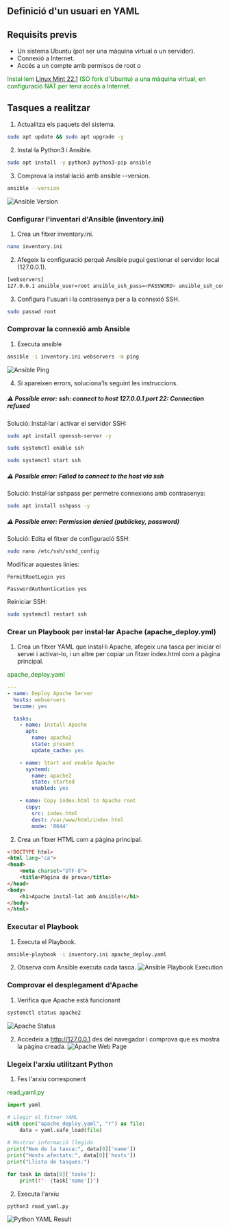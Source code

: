 ## Definició d'un usuari en YAML

## Requisits previs

- Un sistema Ubuntu (pot ser una màquina virtual o un servidor).
- Connexió a Internet.
- Accés a un compte amb permisos de root o <font color="#ffffff">sudo.</font>

<font color="green">Instal·lem [Linux Mint 22.1](https://linuxmint.com/) (SO fork d'Ubuntu) a una màquina virtual, en configuració NAT per tenir accés a Internet.</font>

## Tasques a realitzar

1. Actualitza els paquets del sistema.
```bash
sudo apt update && sudo apt upgrade -y
```

2. Instal·la Python3 i Ansible.
```bash
sudo apt install -y python3 python3-pip ansible
```

3. Comprova la instal·lació amb ansible --version.
```bash
ansible --version
```

![Ansible Version](./img/Pasted%20image%2020250320205142.png)

### Configurar l'inventari d'Ansible (inventory.ini)

1. Crea un fitxer inventory.ini.
```bash
nano inventory.ini
```

2. Afegeix la configuració perquè Ansible pugui gestionar el servidor local (127.0.0.1).
```bash
[webservers]
127.0.0.1 ansible_user=root ansible_ssh_pass=<PASSWORD> ansible_ssh_common_args='-o StrictHostKeyChecking=no'
```

3. Configura l'usuari i la contrasenya per a la connexió SSH.
```bash
sudo passwd root
```

### Comprovar la connexió amb Ansible

1. Executa ansible
```bash
ansible -i inventory.ini webservers -m ping
```

![Ansible Ping](./img/Pasted%20image%2020250320200635.png)

4. Si apareixen errors, soluciona'ls seguint les instruccions.

##### ⚠ Possible error: ssh: connect to host 127.0.0.1 port 22: Connection refused

Solució: Instal·lar i activar el servidor SSH:
```bash
sudo apt install openssh-server -y
```

```bash
sudo systemctl enable ssh
```

```bash
sudo systemctl start ssh
```

##### ⚠ Possible error: Failed to connect to the host via ssh

Solució: Instal·lar sshpass per permetre connexions amb contrasenya:
```bash
sudo apt install sshpass -y
```

##### ⚠ Possible error: Permission denied (publickey, password)

Solució: Edita el fitxer de configuració SSH:
```bash
sudo nano /etc/ssh/sshd_config
```

Modificar aquestes linies:
```sshd_config
PermitRootLogin yes

PasswordAuthentication yes
```

Reiniciar SSH:
```bash
sudo systemctl restart ssh
```


### Crear un Playbook per instal·lar Apache (apache_deploy.yml)

1. Crea un fitxer YAML que instal·li Apache, afegeix una tasca per iniciar el servei i activar-lo, i un altre per copiar un fitxer index.html com a pàgina principal.

<font color="green">apache_deploy.yaml</font>
```yaml
---
- name: Deploy Apache Server
  hosts: webservers
  become: yes 

  tasks:
    - name: Install Apache
      apt:
        name: apache2
        state: present
        update_cache: yes

    - name: Start and enable Apache
      systemd:
        name: apache2
        state: started
        enabled: yes

    - name: Copy index.html to Apache root
      copy:
        src: index.html
        dest: /var/www/html/index.html
        mode: '0644'

```

2. Crea un fitxer HTML com a pàgina principal.
```html
<!DOCTYPE html>
<html lang="ca">
<head>
    <meta charset="UTF-8">
    <title>Pàgina de prova</title>
</head>
<body>
    <h1>Apache instal·lat amb Ansible!</h1>
</body>
</html>
```

### Executar el Playbook

1. Executa el Playbook.
```bash
ansible-playbook -i inventory.ini apache_deploy.yaml
```

2. Observa com Ansible executa cada tasca.
![Ansible Playbook Execution](./img/Pasted%20image%2020250320205656.png)

### Comprovar el desplegament d'Apache

1. Verifica que Apache està funcionant
```bash
systemctl status apache2
```
![Apache Status](./img/Pasted%20image%2020250320205934.png)

2. Accedeix a http://127.0.0.1 des del navegador i comprova que es mostra la pàgina creada.
![Apache Web Page](./img/Pasted%20image%2020250320205741.png)

### Llegeix l'arxiu utilitzant Python

1. Fes l'arxiu corresponent 

<font color="green">read_yaml.py</font>
```python
import yaml

# Llegir el fitxer YAML
with open("apache_deploy.yaml", "r") as file:
    data = yaml.safe_load(file)
    
# Mostrar informació llegida
print("Nom de la tasca:", data[0]['name'])
print("Hosts afectats:", data[0]['hosts'])
print("Llista de tasques:") 

for task in data[0]['tasks']:
    print(f"- {task['name']}")
```

2. Executa l'arxiu

```bash
python3 read_yaml.py
```

![Python YAML Result](./img/Pasted%20image%2020250320210851.png)
